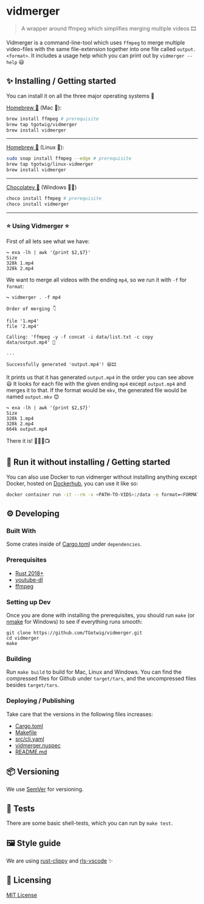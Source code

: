 # vidmerger

> A wrapper around ffmpeg which simplifies merging multiple videos 🎞

Vidmerger is a command-line-tool which uses `ffmpeg` to merge multiple video-files with the same file-extension together into one file called `output.<format>`. It includes a usage help which you can print out by `vidmerger --help` 😃

## ✨ Installing / Getting started

You can install it on all the three major operating systems 🤗

[Homebrew 🍺](https://github.com/TGotwig/homebrew-vidmerger/blob/master/vidmerger.rb) (Mac 🍏):

```bash
brew install ffmpeg # prerequisite
brew tap tgotwig/vidmerger
brew install vidmerger
```

---

[Homebrew 🍺](https://github.com/TGotwig/homebrew-linux-vidmerger/blob/master/vidmerger.rb) (Linux 🐧):

```bash
sudo snap install ffmpeg --edge # prerequisite
brew tap tgotwig/linux-vidmerger
brew install vidmerger
```

---

[Chocolatey 🍫](https://chocolatey.org/packages/vidmerger) (Windows 🏳️‍🌈)

```powershell
choco install ffmpeg # prerequisite
choco install vidmerger
```

---

### ⭐️ Using Vidmerger ⭐️

First of all lets see what we have:

```fish
↪ exa -lh | awk '{print $2,$7}'
Size
328k 1.mp4
328k 2.mp4
```

We want to merge all videos with the ending `mp4`, so we run it with `-f` for `format`:

```fish
↪ vidmerger . -f mp4

Order of merging 👇

file '1.mp4'
file '2.mp4'

Calling: 'ffmpeg -y -f concat -i data/list.txt -c copy data/output.mp4' 🚀

...

Successfully generated 'output.mp4'! 😆🎞
```

It prints us that it has generated `output.mp4` in the order you can see above 😃 It looks for each file with the given ending `mp4` except `output.mp4` and merges it to that. If the format would be `mkv`, the generated file would be named `output.mkv` 😊

```fish
↪ exa -lh | awk '{print $2,$7}'
Size
328k 1.mp4
328k 2.mp4
664k output.mp4
```

There it is! 🎉🎊🥳📺

## 🐳 Run it without installing / Getting started

You can also use Docker to run vidmerger without installing anything except Docker, hosted on [Dockerhub](https://hub.docker.com/r/tgotwig/vidmerger), you can use it like so:

```bash
docker container run -it --rm -v <PATH-TO-VIDS>:/data -e format=<FORMAT> tgotwig/vidmerger
```

## ⚙️ Developing

### Built With

Some crates inside of [Cargo.toml](Cargo.toml) under `dependencies`.

### Prerequisites

- [Rust 2018+](https://www.rust-lang.org/tools/install)
- [youtube-dl](http://ytdl-org.github.io/youtube-dl/download.html)
- [ffmpeg](https://ffmpeg.org/download.html)

### Setting up Dev

Once you are done with installing the prerequisites, you should run `make` (or [nmake](https://docs.microsoft.com/en-us/cpp/build/reference/nmake-reference?view=vs-2019) for Windows) to see if everything runs smooth:

```shell
git clone https://github.com/TGotwig/vidmerger.git
cd vidmerger
make
```

### Building

Run `make build` to build for Mac, Linux and Windows. You can find the compressed files for Github under `target/tars`, and the uncompressed files besides `target/tars`.

### Deploying / Publishing

Take care that the versions in the following files increases:

- [Cargo.toml](Cargo.toml)
- [Makefile](Makefile)
- [src/cli.yaml](src/cli.yaml)
- [vidmerger.nuspec](vidmerger.nuspec)
- [README.md](README.md)

## 📦 Versioning

We use [SemVer](http://semver.org/) for versioning.

## 🧪 Tests

There are some basic shell-tests, which you can run by `make test`.

## 🖼 Style guide

We are using [rust-clippy](rust-clippy) and [rls-vscode](https://github.com/rust-lang/rls-vscode) ✨

## 📜 Licensing

[MIT License](LICENSE)
